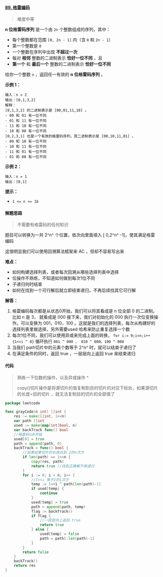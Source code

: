 #### [89. 格雷编码](https://leetcode-cn.com/problems/gray-code/)

> 难度中等

**n 位格雷码序列** 是一个由 `2n` 个整数组成的序列，其中：

- 每个整数都在范围 `[0, 2n - 1]` 内（含 `0` 和 `2n - 1`）
- 第一个整数是 `0`
- 一个整数在序列中出现 **不超过一次**
- 每对 **相邻** 整数的二进制表示 **恰好一位不同** ，且
- **第一个** 和 **最后一个** 整数的二进制表示 **恰好一位不同**

给你一个整数 `n` ，返回任一有效的 **n 位格雷码序列** 。

**示例 1：**

```
输入：n = 2
输出：[0,1,3,2]
解释：
[0,1,3,2] 的二进制表示是 [00,01,11,10] 。
- 00 和 01 有一位不同
- 01 和 11 有一位不同
- 11 和 10 有一位不同
- 10 和 00 有一位不同
[0,2,3,1] 也是一个有效的格雷码序列，其二进制表示是 [00,10,11,01] 。
- 00 和 10 有一位不同
- 10 和 11 有一位不同
- 11 和 01 有一位不同
- 01 和 00 有一位不同
```

**示例 2：**

```
输入：n = 1
输出：[0,1]
```

**提示：**

- `1 <= n <= 16`

#### 解题思路

> 不需要有格雷码的任何知识

题目可以转换为一共 2^n^ 个位置，依次向里面填入 [ 0,2^n^ -1]，使其满足格雷编码

这很明显我们可以使用回溯算法框架来 AC ，但却不容易写出来

**难点：**

- 如何构建选择列表，或者每次回溯从哪些选择列表中选择
- 位操作不熟练，不知道如何做到每次1位不同
- 子递归何时结束
- 如何在找到一个可行解后就立即结束递归，不再后续找其它可行解

**解答：**

1. 格雷编码每次都是从状态0开始，我们可以将其看成是 n 位全部 0 的二进制。 比如 n 是 3， 就看成是 000 接下来，我们对初始化的 000 执行一次位变换操作。可以变换为  001，010，100 。这就是我们的选择列表，每次从构建好的选择列表里做选择，另外需要used 哈希来防止重复选择一个数
2. 每次1位不同，我们可以使用异或来完成上面的转换， `for i:= 0;i<n;i++ {1<<i ^ 0}`     循环执行  `001 ^ 000 、 010 ^ 000、100 ^ 000`
3. 当我们 path切片中的元素个数等于  2^n^ 时，就可以结束子递归了
4. 在满足条件的同时，返回 true ，一层层向上返回 true 来结束递归

#### 代码

> 熟练一下位数的操作，以及异或操作 ^
>
> copy()切片操作是将源切片的值复制到目的切片的对应下标处，如果源切片的长度<目的切片 ，就无法复制目的切片的全部值了

```go
package leetcode

func grayCode(n int) []int {
	res := make([]int, 1<<n)
	var path []int
	used := make(map[int]bool, n)
	var backTrack func() bool
	//格雷码以0开始
	used[0] = true
	path = append(path, 0)
	backTrack = func() bool {
		//如果结果切片的长度达到 2的n次方
		if len(path) == 1<<n {
			copy(res, path)
			return true //找到正确解不再递归
		}
		for i := 0; i < n; i++ {
			//1<<i 等于2的i次方
			temp := 1<<i ^ path[len(path)-1]
			if used[temp] {
				continue
			}
			used[temp] = true
			path = append(path, temp)
			flag := backTrack()
			if flag {
				//一层层向上返回 true
				return true
			} else {
				used[temp] = false
				path = path[:len(path)-1]
			}
		}
		return false
	}
	backTrack()
	return res
}
```


